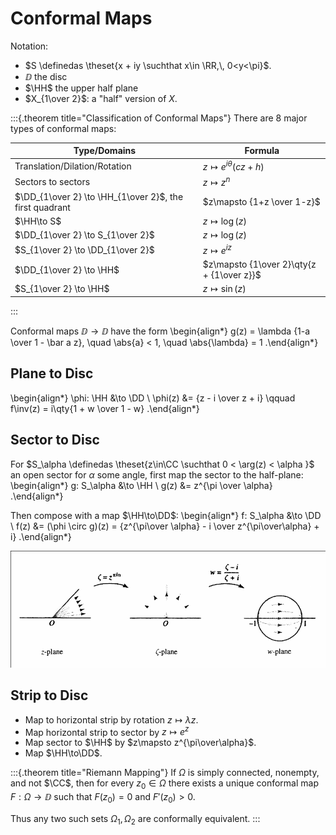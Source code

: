 # Conformal Maps

Notation: 

- $S \definedas \theset{x + iy \suchthat x\in \RR,\, 0<y<\pi}$.
- $\DD$ the disc
- $\HH$ the upper half plane
- $X_{1\over 2}$: a "half" version of $X$.

:::{.theorem title="Classification of Conformal Maps"}
There are 8 major types of conformal maps:

| Type/Domains | Formula | 
| ------------ | ------- |
| Translation/Dilation/Rotation | $z\mapsto e^{i\theta}(cz + h)$ |
| Sectors to sectors | $z\mapsto z^n$ |
| $\DD_{1\over 2} \to \HH_{1\over 2}$, the first quadrant | $z\mapsto {1+z \over 1-z}$ |
| $\HH\to S$ | $z\mapsto \log(z)$ | 
| $\DD_{1\over 2} \to S_{1\over 2}$ | $z\mapsto \log(z)$ |
| $S_{1\over 2} \to \DD_{1\over 2}$ | $z\mapsto e^{iz}$ |
| $\DD_{1\over 2} \to \HH$ |  $z\mapsto {1\over 2}\qty{z + {1\over z}}$ |
| $S_{1\over 2} \to \HH$ | $z\mapsto \sin(z)$ |

:::

Conformal maps $\DD\to\DD$ have the form
\begin{align*}
g(z) = \lambda {1-a \over 1 - \bar a z}, \quad \abs{a} < 1, \quad \abs{\lambda} = 1
.\end{align*}

## Plane to Disc

\begin{align*}
\phi: \HH &\to \DD \\
\phi(z) &= {z - i \over z + i} \qquad f\inv(z) = i\qty{1 + w \over 1 - w}
.\end{align*}

## Sector to Disc

For $S_\alpha \definedas \theset{z\in\CC \suchthat 0 < \arg(z) < \alpha }$ an open sector for $\alpha$ some angle, first map the sector to the half-plane:
\begin{align*}
g: S_\alpha &\to \HH \\
g(z) &= z^{\pi \over \alpha}
.\end{align*}

Then compose with a map $\HH\to\DD$:
\begin{align*}
f: S_\alpha &\to \DD \\
f(z) &= (\phi \circ g)(z) = {z^{\pi\over \alpha} - i \over z^{\pi\over\alpha} + i}
.\end{align*}

![](figures/image_2020-07-22-13-22-46.png)

## Strip to Disc

- Map to horizontal strip by rotation $z\mapsto \lambda z$.
- Map horizontal strip to sector by $z \mapsto e^z$
- Map sector to $\HH$ by $z\mapsto z^{\pi\over\alpha}$.
- Map $\HH\to\DD$.


:::{.theorem title="Riemann Mapping"}
If $\Omega$ is simply connected, nonempty, and not $\CC$, then for every $z_0\in \Omega$ there exists a unique conformal map $F:\Omega \to \DD$ such that $F(z_0) = 0$ and $F'(z_0) > 0$.

Thus any two such sets $\Omega_1, \Omega_2$ are conformally equivalent.
:::

